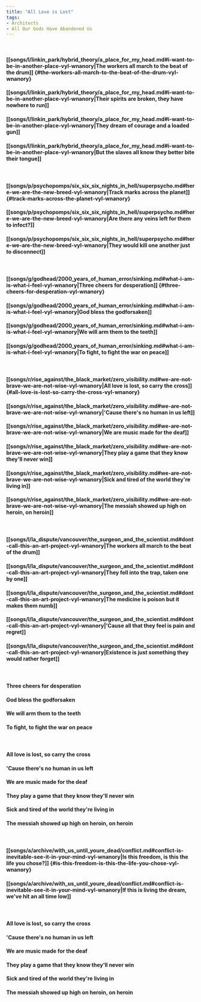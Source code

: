 ```yaml
---
title: "All Love is Lost"
tags:
- Architects
- All Our Gods Have Abandoned Us
---
```

&nbsp;
#### [[songs/l/linkin_park/hybrid_theory/a_place_for_my_head.md#i-want-to-be-in-another-place-vyl-wnanory|The workers all march to the beat of the drum]] {#the-workers-all-march-to-the-beat-of-the-drum-vyl-wnanory}
#### [[songs/l/linkin_park/hybrid_theory/a_place_for_my_head.md#i-want-to-be-in-another-place-vyl-wnanory|Their spirits are broken, they have nowhere to run]]
#### [[songs/l/linkin_park/hybrid_theory/a_place_for_my_head.md#i-want-to-be-in-another-place-vyl-wnanory|They dream of courage and a loaded gun]]
#### [[songs/l/linkin_park/hybrid_theory/a_place_for_my_head.md#i-want-to-be-in-another-place-vyl-wnanory|But the slaves all know they better bite their tongue]]
&nbsp;
#### [[songs/p/psychopomps/six_six_six_nights_in_hell/superpsycho.md#here-we-are-the-new-breed-vyl-wnanory|Track marks across the planet]] {#track-marks-across-the-planet-vyl-wnanory}
#### [[songs/p/psychopomps/six_six_six_nights_in_hell/superpsycho.md#here-we-are-the-new-breed-vyl-wnanory|Are there any veins left for them to infect?]]
#### [[songs/p/psychopomps/six_six_six_nights_in_hell/superpsycho.md#here-we-are-the-new-breed-vyl-wnanory|They would kill one another just to disconnect]]
&nbsp;
#### [[songs/g/godhead/2000_years_of_human_error/sinking.md#what-i-am-is-what-i-feel-vyl-wnanory|Three cheers for desperation]] {#three-cheers-for-desperation-vyl-wnanory}
#### [[songs/g/godhead/2000_years_of_human_error/sinking.md#what-i-am-is-what-i-feel-vyl-wnanory|God bless the godforsaken]]
#### [[songs/g/godhead/2000_years_of_human_error/sinking.md#what-i-am-is-what-i-feel-vyl-wnanory|We will arm them to the teeth]]
#### [[songs/g/godhead/2000_years_of_human_error/sinking.md#what-i-am-is-what-i-feel-vyl-wnanory|To fight, to fight the war on peace]]
&nbsp;
#### [[songs/r/rise_against/the_black_market/zero_visibility.md#we-are-not-brave-we-are-not-wise-vyl-wnanory|All love is lost, so carry the cross]] {#all-love-is-lost-so-carry-the-cross-vyl-wnanory}
#### [[songs/r/rise_against/the_black_market/zero_visibility.md#we-are-not-brave-we-are-not-wise-vyl-wnanory|'Cause there's no human in us left]]
#### [[songs/r/rise_against/the_black_market/zero_visibility.md#we-are-not-brave-we-are-not-wise-vyl-wnanory|We are music made for the deaf]]
#### [[songs/r/rise_against/the_black_market/zero_visibility.md#we-are-not-brave-we-are-not-wise-vyl-wnanory|They play a game that they know they'll never win]]
#### [[songs/r/rise_against/the_black_market/zero_visibility.md#we-are-not-brave-we-are-not-wise-vyl-wnanory|Sick and tired of the world they're living in]]
#### [[songs/r/rise_against/the_black_market/zero_visibility.md#we-are-not-brave-we-are-not-wise-vyl-wnanory|The messiah showed up high on heroin, on heroin]]
&nbsp;
#### [[songs/l/la_dispute/vancouver/the_surgeon_and_the_scientist.md#dont-call-this-an-art-project-vyl-wnanory|The workers all march to the beat of the drum]]
#### [[songs/l/la_dispute/vancouver/the_surgeon_and_the_scientist.md#dont-call-this-an-art-project-vyl-wnanory|They fell into the trap, taken one by one]]
#### [[songs/l/la_dispute/vancouver/the_surgeon_and_the_scientist.md#dont-call-this-an-art-project-vyl-wnanory|The medicine is poison but it makes them numb]]
#### [[songs/l/la_dispute/vancouver/the_surgeon_and_the_scientist.md#dont-call-this-an-art-project-vyl-wnanory|'Cause all that they feel is pain and regret]]
#### [[songs/l/la_dispute/vancouver/the_surgeon_and_the_scientist.md#dont-call-this-an-art-project-vyl-wnanory|Existence is just something they would rather forget]]
&nbsp;
#### Three cheers for desperation
#### God bless the godforsaken
#### We will arm them to the teeth
#### To fight, to fight the war on peace
&nbsp;
#### All love is lost, so carry the cross
#### 'Cause there's no human in us left
#### We are music made for the deaf
#### They play a game that they know they'll never win
#### Sick and tired of the world they're living in
#### The messiah showed up high on heroin, on heroin
&nbsp;
#### [[songs/a/archive/with_us_until_youre_dead/conflict.md#conflict-is-inevitable-see-it-in-your-mind-vyl-wnanory|Is this freedom, is this the life you chose?]] {#is-this-freedom-is-this-the-life-you-chose-vyl-wnanory}
#### [[songs/a/archive/with_us_until_youre_dead/conflict.md#conflict-is-inevitable-see-it-in-your-mind-vyl-wnanory|If this is living the dream, we've hit an all time low]]
&nbsp;
#### All love is lost, so carry the cross
#### 'Cause there's no human in us left
#### We are music made for the deaf
#### They play a game that they know they'll never win
#### Sick and tired of the world they're living in
#### The messiah showed up high on heroin, on heroin
